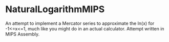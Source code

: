 # NaturalLogarithmMIPS
An attempt to implement a Mercator series to approximate the ln(x) for -1<=x<=1, much like you might do in an actual calculator. Attempt written in MIPS Assembly.

